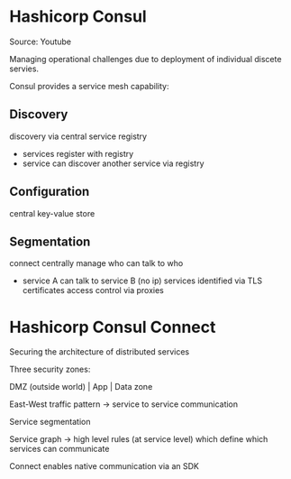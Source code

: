 # Hashicorp Consul

Source: Youtube

Managing operational challenges due to deployment of individual discete servies.

Consul provides a service mesh capability:

## Discovery
discovery via central service registry
* services register with registry
* service can discover another service via registry

## Configuration
central key-value store

## Segmentation
connect
centrally manage who can talk to who
* service A can talk to service B (no ip)
services identified via TLS certificates
access control via proxies


# Hashicorp Consul Connect

Securing the architecture of distributed services

Three security zones:

DMZ (outside world) | App | Data zone

East-West traffic pattern -> service to service communication

Service segmentation

Service graph -> high level rules (at service level) which define which services can communicate

Connect enables native communication via an SDK

